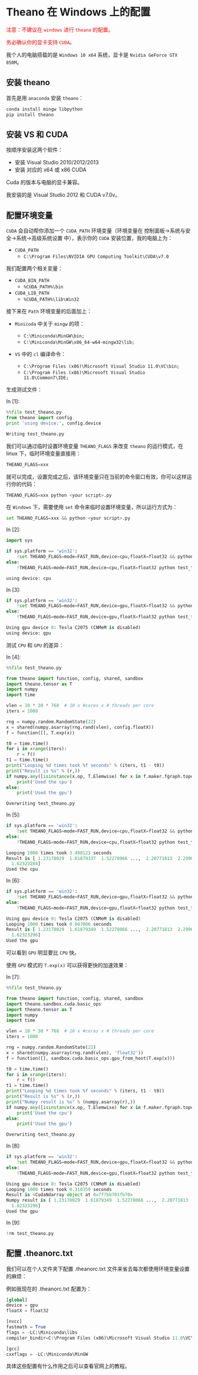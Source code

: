 # Theano 在 Windows 上的配置

<font color="red">注意：不建议在 `windows` 进行 `theano` 的配置。</font>

<font color="red">务必确认你的显卡支持 `CUDA`。</font>

我个人的电脑搭载的是 `Windows 10 x64` 系统，显卡是 `Nvidia GeForce GTX 850M`。

## 安装 theano

首先是用 `anaconda` 安装 `theano`：

```py
conda install mingw libpython
pip install theano
```

## 安装 VS 和 CUDA

按顺序安装这两个软件：

*   安装 Visual Studio 2010/2012/2013
*   安装 对应的 x64 或 x86 CUDA

Cuda 的版本与电脑的显卡兼容。

我安装的是 Visual Studio 2012 和 CUDA v7.0v。

## 配置环境变量

`CUDA` 会自动帮你添加一个 `CUDA_PATH` 环境变量（环境变量在 控制面板->系统与安全->系统->高级系统设置 中），表示你的 `CUDA` 安装位置，我的电脑上为：

*   `CUDA_PATH`
    *   `C:\Program Files\NVIDIA GPU Computing Toolkit\CUDA\v7.0`

我们配置两个相关变量：

*   `CUDA_BIN_PATH`
    *   `%CUDA_PATH%\bin`
*   `CUDA_LIB_PATH`
    *   `%CUDA_PATH%\lib\Win32`

接下来在 `Path` 环境变量的后面加上：

*   `Minicoda` 中关于 `mingw` 的项：

    *   `C:\Miniconda\MinGW\bin;`
    *   `C:\Miniconda\MinGW\x86_64-w64-mingw32\lib;`
*   `VS` 中的 `cl` 编译命令：

    *   `C:\Program Files (x86)\Microsoft Visual Studio 11.0\VC\bin;`
    *   `C:\Program Files (x86)\Microsoft Visual Studio 11.0\Common7\IDE;`

生成测试文件：

In [1]:

```py
%%file test_theano.py
from theano import config
print 'using device:', config.device

```

```py
Writing test_theano.py

```

我们可以通过临时设置环境变量 `THEANO_FLAGS` 来改变 `theano` 的运行模式，在 linux 下，临时环境变量直接用：

```py
THEANO_FLAGS=xxx 
```

就可以完成，设置完成之后，该环境变量只在当前的命令窗口有效，你可以这样运行你的代码：

```py
THEANO_FLAGS=xxx python <your script>.py 
```

在 `Windows` 下，需要使用 `set` 命令来临时设置环境变量，所以运行方式为：

```py
set THEANO_FLAGS=xxx && python <your script>.py 
```

In [2]:

```py
import sys

if sys.platform == 'win32':
    !set THEANO_FLAGS=mode=FAST_RUN,device=cpu,floatX=float32 && python test_theano.py
else:
    !THEANO_FLAGS=mode=FAST_RUN,device=cpu,floatX=float32 python test_theano.py

```

```py
using device: cpu

```

In [3]:

```py
if sys.platform == 'win32':
    !set THEANO_FLAGS=mode=FAST_RUN,device=gpu,floatX=float32 && python test_theano.py
else:
    !THEANO_FLAGS=mode=FAST_RUN,device=gpu,floatX=float32 python test_theano.py

```

```py
Using gpu device 0: Tesla C2075 (CNMeM is disabled)
using device: gpu

```

测试 `CPU` 和 `GPU` 的差异：

In [4]:

```py
%%file test_theano.py

from theano import function, config, shared, sandbox
import theano.tensor as T
import numpy
import time

vlen = 10 * 30 * 768  # 10 x #cores x # threads per core
iters = 1000

rng = numpy.random.RandomState(22)
x = shared(numpy.asarray(rng.rand(vlen), config.floatX))
f = function([], T.exp(x))

t0 = time.time()
for i in xrange(iters):
    r = f()
t1 = time.time()
print("Looping %d times took %f seconds" % (iters, t1 - t0))
print("Result is %s" % (r,))
if numpy.any([isinstance(x.op, T.Elemwise) for x in f.maker.fgraph.toposort()]):
    print('Used the cpu')
else:
    print('Used the gpu')

```

```py
Overwriting test_theano.py

```

In [5]:

```py
if sys.platform == 'win32':
    !set THEANO_FLAGS=mode=FAST_RUN,device=cpu,floatX=float32 && python test_theano.py
else:
    !THEANO_FLAGS=mode=FAST_RUN,device=cpu,floatX=float32 python test_theano.py

```

```py
Looping 1000 times took 3.498123 seconds
Result is [ 1.23178029  1.61879337  1.52278066 ...,  2.20771813  2.29967761
  1.62323284]
Used the cpu

```

In [6]:

```py
if sys.platform == 'win32':
    !set THEANO_FLAGS=mode=FAST_RUN,device=gpu,floatX=float32 && python test_theano.py
else:
    !THEANO_FLAGS=mode=FAST_RUN,device=gpu,floatX=float32 python test_theano.py

```

```py
Using gpu device 0: Tesla C2075 (CNMeM is disabled)
Looping 1000 times took 0.847006 seconds
Result is [ 1.23178029  1.61879349  1.52278066 ...,  2.20771813  2.29967761
  1.62323296]
Used the gpu

```

可以看到 `GPU` 明显要比 `CPU` 快。

使用 `GPU` 模式的 `T.exp(x)` 可以获得更快的加速效果：

In [7]:

```py
%%file test_theano.py

from theano import function, config, shared, sandbox
import theano.sandbox.cuda.basic_ops
import theano.tensor as T
import numpy
import time

vlen = 10 * 30 * 768  # 10 x #cores x # threads per core
iters = 1000

rng = numpy.random.RandomState(22)
x = shared(numpy.asarray(rng.rand(vlen), 'float32'))
f = function([], sandbox.cuda.basic_ops.gpu_from_host(T.exp(x)))

t0 = time.time()
for i in xrange(iters):
    r = f()
t1 = time.time()
print("Looping %d times took %f seconds" % (iters, t1 - t0))
print("Result is %s" % (r,))
print("Numpy result is %s" % (numpy.asarray(r),))
if numpy.any([isinstance(x.op, T.Elemwise) for x in f.maker.fgraph.toposort()]):
    print('Used the cpu')
else:
    print('Used the gpu')

```

```py
Overwriting test_theano.py

```

In [8]:

```py
if sys.platform == 'win32':
    !set THEANO_FLAGS=mode=FAST_RUN,device=gpu,floatX=float32 && python test_theano.py
else:
    !THEANO_FLAGS=mode=FAST_RUN,device=gpu,floatX=float32 python test_theano.py

```

```py
Using gpu device 0: Tesla C2075 (CNMeM is disabled)
Looping 1000 times took 0.318359 seconds
Result is <CudaNdarray object at 0x7f7bb701fb70>
Numpy result is [ 1.23178029  1.61879349  1.52278066 ...,  2.20771813  2.29967761
  1.62323296]
Used the gpu

```

In [9]:

```py
!rm test_theano.py

```

## 配置 .theanorc.txt

我们可以在个人文件夹下配置 .theanorc.txt 文件来省去每次都使用环境变量设置的麻烦：

例如我现在的 .theanorc.txt 配置为：

```py
[global]
device = gpu
floatX = float32

[nvcc]
fastmath = True
flags = -LC:\Miniconda\libs
compiler_bindir=C:\Program Files (x86)\Microsoft Visual Studio 11.0\VC\bin

[gcc]
cxxflags = -LC:\Miniconda\MinGW
```

具体这些配置有什么作用之后可以查看官网上的教程。